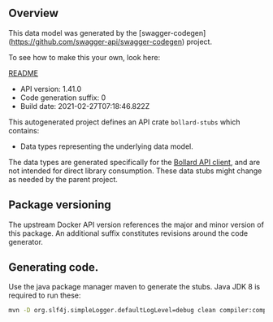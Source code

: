 ## Overview

This data model was generated by the [swagger-codegen]
(https://github.com/swagger-api/swagger-codegen) project.

To see how to make this your own, look here:

[README](https://github.com/swagger-api/swagger-codegen/blob/master/README.md)

- API version: 1.41.0
- Code generation suffix: 0
- Build date: 2021-02-27T07:18:46.822Z

This autogenerated project defines an API crate `bollard-stubs` which contains:
* Data types representing the underlying data model.

The data types are generated specifically for the [Bollard API client](https://github.com/fussybeaver/bollard), and are not intended for direct library consumption. These data stubs might change as needed by the parent project.

## Package versioning

The upstream Docker API version references the major and minor version of this package. An additional suffix constitutes revisions around the code generator.

## Generating code.

Use the java package manager maven to generate the stubs. Java JDK 8 is required to run these:

```bash
mvn -D org.slf4j.simpleLogger.defaultLogLevel=debug clean compiler:compile generate-resources
```

